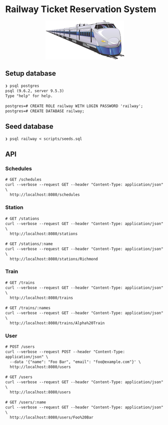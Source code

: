 # Railway Ticket Reservation System

<p align="center">
  <img src="./railway.png" alt="Railway"/>
</p>

## Setup database

```
❯ psql postgres
psql (9.6.2, server 9.5.3)
Type "help" for help.

postgres=# CREATE ROLE railway WITH LOGIN PASSWORD 'railway';
postgres=# CREATE DATABASE railway;
```

## Seed database

```
❯ psql railway < scripts/seeds.sql
```

## API

### Schedules

```
# GET /schedules
curl --verbose --request GET --header "Content-Type: application/json" \
  http://localhost:8080/schedules
```

### Station

```
# GET /stations
curl --verbose --request GET --header "Content-Type: application/json" \
  http://localhost:8080/stations

# GET /stations/:name
curl --verbose --request GET --header "Content-Type: application/json" \
  http://localhost:8080/stations/Richmond
```

### Train

```
# GET /trains
curl --verbose --request GET --header "Content-Type: application/json" \
  http://localhost:8080/trains

# GET /trains/:names
curl --verbose --request GET --header "Content-Type: application/json" \
  http://localhost:8080/trains/Alpha%20Train
```

### User

```
# POST /users
curl --verbose --request POST --header "Content-Type: application/json" \
  --data '{"name": "Foo Bar", "email": "foo@example.com"}' \
  http://localhost:8080/users

# GET /users
curl --verbose --request GET --header "Content-Type: application/json" \
  http://localhost:8080/users

# GET /users/:name
curl --verbose --request GET --header "Content-Type: application/json" \
  http://localhost:8080/users/Foo%20Bar
```
